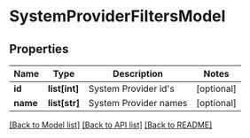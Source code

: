 # SystemProviderFiltersModel

## Properties
Name | Type | Description | Notes
------------ | ------------- | ------------- | -------------
**id** | **list[int]** | System Provider id&#39;s | [optional] 
**name** | **list[str]** | System Provider names | [optional] 

[[Back to Model list]](../README.md#documentation-for-models) [[Back to API list]](../README.md#documentation-for-api-endpoints) [[Back to README]](../README.md)


